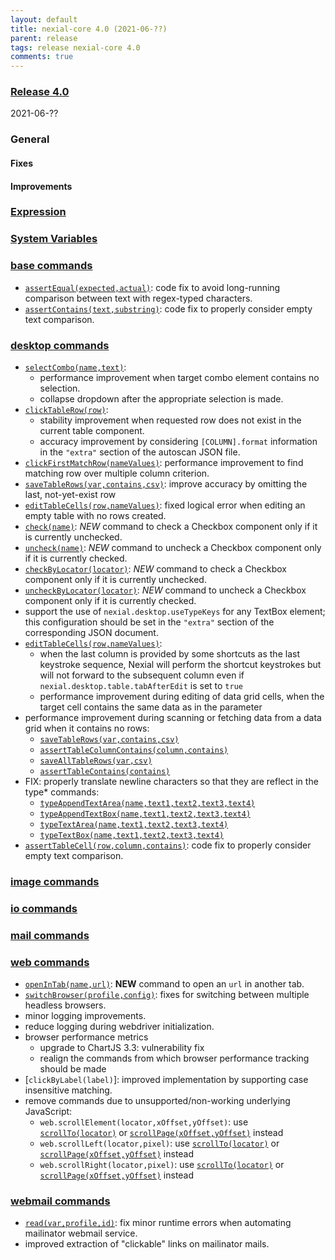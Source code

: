 ```yaml
---
layout: default
title: nexial-core 4.0 (2021-06-??)
parent: release
tags: release nexial-core 4.0
comments: true
---
```


### <a href="https://github.com/nexiality/nexial-core/releases/tag/nexial-core-v4.0_????" class="external-link" target="_nexial_link">Release 4.0</a>
2021-06-??


### General
#### Fixes

#### Improvements


### [Expression](../expressions)


### [System Variables](../systemvars)


### [base commands](../commands/base)
- [`assertEqual(expected,actual)`](../commands/base/assertEqual(expected,actual)): code fix to avoid long-running 
  comparison between text with regex-typed characters.
- [`assertContains(text,substring)`](../commands/base/assertContains(text,substring)): code fix to properly consider 
  empty text comparison.


### [desktop commands](../commands/desktop)
- [`selectCombo(name,text)`](../commands/desktop/selectCombo(name,text)): 
  - performance improvement when target combo element contains no selection.
  - collapse dropdown after the appropriate selection is made.
- [`clickTableRow(row)`](../commands/desktop/clickTableRow(row)): 
  - stability improvement when requested row does not exist in the current table component.
  - accuracy improvement by considering `[COLUMN].format` information in the `"extra"` section of the autoscan JSON 
    file.
- [`clickFirstMatchRow(nameValues)`](../commands/desktop/clickFirstMatchRow(nameValues)): performance improvement to
  find matching row over multiple column criterion.
- [`saveTableRows(var,contains,csv)`](../commands/desktop/saveTableRows(var,contains,csv)): improve accuracy by 
  omitting the last, not-yet-exist row
- [`editTableCells(row,nameValues)`](../commands/desktop/editTableCells(row,nameValues)): fixed logical error when 
  editing an empty table with no rows created.
- [`check(name)`](../commands/desktop/check(name)): *NEW* command to check a Checkbox component only if it is 
  currently unchecked.
- [`uncheck(name)`](../commands/desktop/uncheck(name)): *NEW* command to uncheck a Checkbox component only if it is 
  currently checked.
- [`checkByLocator(locator)`](../commands/desktop/checkByLocator(locator).md): *NEW* command to check a Checkbox 
  component only if it is currently unchecked.
- [`uncheckByLocator(locator)`](../commands/desktop/uncheckByLocator(locator)): *NEW* command to uncheck a Checkbox 
  component only if it is currently checked.
- support the use of `nexial.desktop.useTypeKeys` for any TextBox element; this configuration should be set in the 
  `"extra"` section of the corresponding JSON document.
- [`editTableCells(row,nameValues)`](../commands/desktop/editTableCells(row,nameValues)): 
  - when the last column is provided by some shortcuts as the last keystroke sequence, Nexial will perform the 
    shortcut keystrokes but will not forward to the subsequent column even if `nexial.desktop.table.tabAfterEdit` 
    is set to `true`
  - performance improvement during editing of data grid cells, when the target cell contains the same data as in the
    parameter
- performance improvement during scanning or fetching data from a data grid when it contains no rows:
  - [`saveTableRows(var,contains,csv)`](../commands/desktop/saveTableRows(var,contains,csv))
  - [`assertTableColumnContains(column,contains)`](../commands/desktop/assertTableColumnContains(column,contains))
  - [`saveAllTableRows(var,csv)`](../commands/desktop/saveAllTableRows(var,csv))
  - [`assertTableContains(contains)`](../commands/desktop/assertTableContains(contains))
- FIX: properly translate newline characters so that they are reflect in the type* commands:
  - [`typeAppendTextArea(name,text1,text2,text3,text4)`](../commands/desktop/typeAppendTextArea(name,text1,text2,text3,text4))
  - [`typeAppendTextBox(name,text1,text2,text3,text4)`](../commands/desktop/typeAppendTextBox(name,text1,text2,text3,text4))
  - [`typeTextArea(name,text1,text2,text3,text4)`](../commands/desktop/typeTextArea(name,text1,text2,text3,text4))
  - [`typeTextBox(name,text1,text2,text3,text4)`](../commands/desktop/typeTextBox(name,text1,text2,text3,text4))
- [`assertTableCell(row,column,contains)`](../commands/desktop/assertTableCell(row,column,contains)): code fix to 
  properly consider empty text comparison.


### [image commands](../commands/image)


### [io commands](../commands/io)


### [mail commands](../commands/mail)


### [web commands](../commands/web)
- [`openInTab(name,url)`](../commands/web/openInTab(name,url)): **NEW** command to open an `url` in another tab.
- [`switchBrowser(profile,config)`](../commands/web/switchBrowser(profile,config)): fixes for switching between multiple 
  headless browsers.
- minor logging improvements.
- reduce logging during webdriver initialization.
- browser performance metrics
  - upgrade to ChartJS 3.3: vulnerability fix
  - realign the commands from which browser performance tracking should be made
- [`clickByLabel(label)`]: improved implementation by supporting case insensitive matching.
- remove commands due to unsupported/non-working underlying JavaScript:
  - `web.scrollElement(locator,xOffset,yOffset)`: use [`scrollTo(locator)`](../commands/web/scrollTo(locator)) or 
    [`scrollPage(xOffset,yOffset)`](../commands/web/scrollPage(xOffset,yOffset)) instead
  - `web.scrollLeft(locator,pixel)`: use [`scrollTo(locator)`](../commands/web/scrollTo(locator)) or 
    [`scrollPage(xOffset,yOffset)`](../commands/web/scrollPage(xOffset,yOffset)) instead
  - `web.scrollRight(locator,pixel)`: use [`scrollTo(locator)`](../commands/web/scrollTo(locator)) or 
    [`scrollPage(xOffset,yOffset)`](../commands/web/scrollPage(xOffset,yOffset)) instead


### [webmail commands](../commands/webmail)
- [`read(var,profile,id)`](../commands/webmail/read(var,profile,id)): fix minor runtime errors when automating 
  mailinator webmail service.
- improved extraction of "clickable" links on mailinator mails.